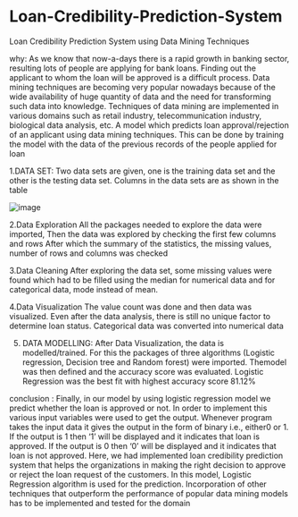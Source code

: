 # Loan-Credibility-Prediction-System
Loan Credibility Prediction System using Data Mining Techniques

why:
As we know that now-a-days there is a rapid 
growth in banking sector, resulting lots of people are applying 
for bank loans. Finding out the applicant to whom the loan 
will be approved is a difficult process. Data mining 
techniques are becoming very popular nowadays because 
of the wide availability of huge quantity of data and the need 
for transforming such data into knowledge. Techniques of 
data mining are implemented in various domains such as
retail industry, telecommunication industry, biological data 
analysis, etc. A model which 
predicts loan approval/rejection of an applicant using data 
mining techniques. This can be done by training the model 
with the data of the previous records of the people applied for
loan

1.DATA SET:
Two data sets are given, one is the training data set and the 
other is the testing data set. Columns in the data sets are as 
shown in the table

![image](https://user-images.githubusercontent.com/73900660/173396419-8c2da6c2-70f4-4d60-8df7-9a64c7603811.png)

2.Data Exploration
All the packages needed to explore the data were imported, 
Then the data was explored by checking the first few columns 
and rows 
After which the summary of the statistics, the missing values, 
number of rows and columns was checked

3.Data Cleaning
After exploring the data set, some missing values were found 
which had to be filled using the median for numerical data 
and for categorical data, mode instead of mean.

4.Data Visualization
The value count was done and then data was visualized.
Even after the data analysis, there is still no unique factor to 
determine loan status. Categorical data was converted into 
numerical data

5. DATA MODELLING:
After Data Visualization, the data is modelled/trained. For
this the packages of three algorithms (Logistic regression, 
Decision tree and Random forest) were imported. Themodel 
was then defined and the accuracy score was evaluated.
Logistic Regression was the best fit with highest accuracy 
score 81.12%


conclusion :
Finally, in our model by using logistic regression model we 
predict whether the loan is approved or not. In order to 
implement this various input variables were used to get the 
output. Whenever program takes the input data it gives the 
output in the form of binary i.e., either0 or 1. If the output is 
1 then ‘1’ will be displayed and it indicates that loan is 
approved. If the output is 0 then ‘0’ will be displayed and it 
indicates that loan is not approved.
Here, we had implemented loan credibility prediction system 
that helps the organizations in making the right decision to 
approve or reject the loan request of the customers.
In this model, Logistic Regression algorithm is used for the 
prediction. Incorporation of other techniques that 
outperform the performance of popular data mining models 
has to be implemented and tested for the domain
